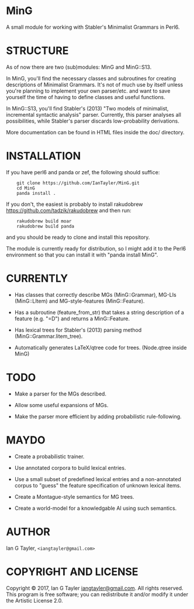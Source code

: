 MinG
====

A small module for working with Stabler's Minimalist Grammars in Perl6.

STRUCTURE
=========

As of now there are two (sub)modules: MinG and MinG::S13.

In MinG, you'll find the necessary classes and subroutines for creating descriptions of Minimalist Grammars. It's not of much use by itself unless you're planning to implement your own parser/etc. and want to save yourself the time of having to define classes and useful functions.

In MinG::S13, you'll find Stabler's (2013) "Two models of minimalist, incremental syntactic analysis" parser. Currently, this parser analyses all possibilities, while Stabler's parser discards low-probability derivations.

More documentation can be found in HTML files inside the doc/ directory.

INSTALLATION
============

If you have perl6 and panda or zef, the following should suffice:

        git clone https://github.com/IanTayler/MinG.git
        cd MinG
        panda install .

If you don't, the easiest is probably to install rakudobrew <https://github.com/tadzik/rakudobrew> and then run:

        rakudobrew build moar
        rakudobrew build panda

and you should be ready to clone and install this repository.

The module is currently ready for distribution, so I might add it to the Perl6 environment so that you can install it with "panda install MinG".

CURRENTLY
=========

  * Has classes that correctly describe MGs (MinG::Grammar), MG-LIs (MinG::LItem) and MG-style-features (MinG::Feature).

  * Has a subroutine (feature_from_str) that takes a string description of a feature (e.g. "=D") and returns a MinG::Feature.

  * Has lexical trees for Stabler's (2013) parsing method (MinG::Grammar.litem_tree).

  * Automatically generates LaTeX/qtree code for trees. (Node.qtree inside MinG)

TODO
====

  * Make a parser for the MGs described.

  * Allow some useful expansions of MGs.

  * Make the parser more efficient by adding probabilistic rule-following.

MAYDO
=====

  * Create a probabilistic trainer.

  * Use annotated corpora to build lexical entries.

  * Use a small subset of predefined lexical entries and a non-annotated corpus to "guess" the feature specification of unknown lexical items.

  * Create a Montague-style semantics for MG trees.

  * Create a world-model for a knowledgable AI using such semantics.

AUTHOR
======

Ian G Tayler, `<iangtayler@gmail.com> `

COPYRIGHT AND LICENSE
=====================

Copyright © 2017, Ian G Tayler <iangtayler@gmail.com>. All rights reserved. This program is free software; you can redistribute it and/or modify it under the Artistic License 2.0.
